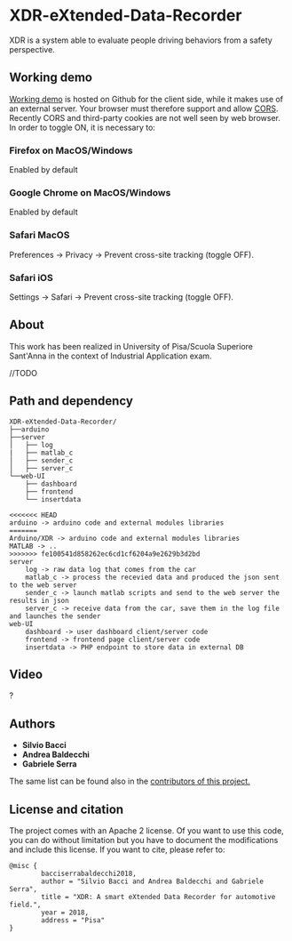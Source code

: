 # XDR-eXtended-Data-Recorder
XDR is a system able to evaluate people driving behaviors from a safety perspective.

## Working demo
<a href="https://gabriserra.github.io/XDR-eXtended-Data-Recorder/">Working demo</a> is hosted on Github for the client side, while it makes use of an external server. Your browser must therefore support and allow <a href="https://developer.mozilla.org/en-US/docs/Web/HTTP/CORS">CORS</a>. Recently CORS and third-party cookies are not well seen by web browser. In order to toggle ON, it is necessary to:
### Firefox on MacOS/Windows
Enabled by default
### Google Chrome on MacOS/Windows
Enabled by default
### Safari MacOS
Preferences -> Privacy -> Prevent cross-site tracking (toggle OFF). 
### Safari iOS
Settings -> Safari -> Prevent cross-site tracking (toggle OFF).

## About 
This work has been realized in University of Pisa/Scuola Superiore Sant'Anna in the context of Industrial Application exam.

//TODO

## Path and dependency
```
XDR-eXtended-Data-Recorder/
├──arduino
├──server
│   ├── log
|   ├── matlab_c
│   ├── sender_c
│   ├── server_c
└──web-UI
    ├── dashboard
    ├── frontend
    └── insertdata

<<<<<<< HEAD
arduino -> arduino code and external modules libraries
=======
Arduino/XDR -> arduino code and external modules libraries
MATLAB -> ..
>>>>>>> fe100541d858262ec6cd1cf6204a9e2629b3d2bd
server
    log -> raw data log that comes from the car
    matlab_c -> process the recevied data and produced the json sent to the web server
    sender_c -> launch matlab scripts and send to the web server the results in json
    server_c -> receive data from the car, save them in the log file and launches the sender
web-UI
    dashboard -> user dashboard client/server code
    frontend -> frontend page client/server code
    insertdata -> PHP endpoint to store data in external DB
```

## Video
?

## Authors
* <b>Silvio Bacci</b>
* <b>Andrea Baldecchi</b>
* <b>Gabriele Serra</b>

The same list can be found also in the <a href="https://github.com/gabriserra/XDR-eXtended-Data-Recorder/graphs/contributors">contributors of this project.</a>

## License and citation
The project comes with an Apache 2 license. Of you want to use this code, you can do without limitation but you have to document the modifications and include this license. If you want to cite, please refer to:

```
@misc {
        bacciserrabaldecchi2018,
        author = "Silvio Bacci and Andrea Baldecchi and Gabriele Serra",
        title = "XDR: A smart eXtended Data Recorder for automotive field.",
        year = 2018,
        address = "Pisa"
}
```

